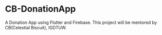 # CB-DonationApp
A Donation App using Flutter and Firebase. This project will be mentored by CB(Celestial Biscuit), IGDTUW.
